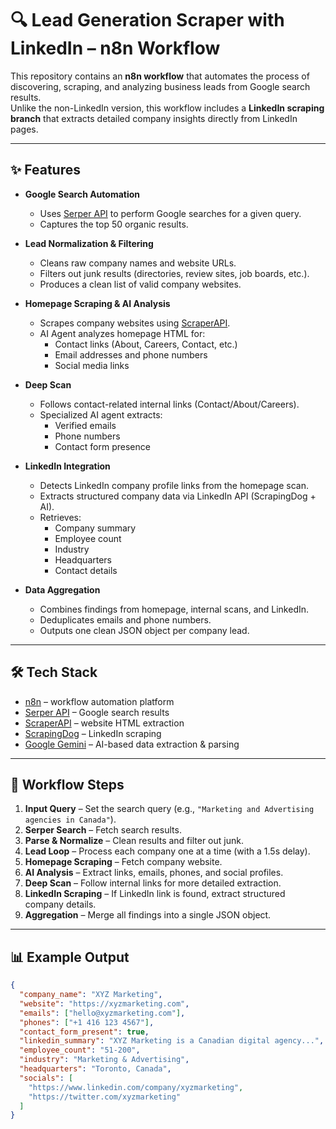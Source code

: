 # 🔍 Lead Generation Scraper with LinkedIn – n8n Workflow

This repository contains an **n8n workflow** that automates the process of discovering, scraping, and analyzing business leads from Google search results.  
Unlike the non-LinkedIn version, this workflow includes a **LinkedIn scraping branch** that extracts detailed company insights directly from LinkedIn pages.

---

## ✨ Features

- **Google Search Automation**
  - Uses [Serper API](https://serper.dev) to perform Google searches for a given query.
  - Captures the top 50 organic results.

- **Lead Normalization & Filtering**
  - Cleans raw company names and website URLs.
  - Filters out junk results (directories, review sites, job boards, etc.).
  - Produces a clean list of valid company websites.

- **Homepage Scraping & AI Analysis**
  - Scrapes company websites using [ScraperAPI](https://www.scraperapi.com).
  - AI Agent analyzes homepage HTML for:
    - Contact links (About, Careers, Contact, etc.)
    - Email addresses and phone numbers
    - Social media links

- **Deep Scan**
  - Follows contact-related internal links (Contact/About/Careers).
  - Specialized AI agent extracts:
    - Verified emails
    - Phone numbers
    - Contact form presence

- **LinkedIn Integration**
  - Detects LinkedIn company profile links from the homepage scan.
  - Extracts structured company data via LinkedIn API (ScrapingDog + AI).
  - Retrieves:
    - Company summary
    - Employee count
    - Industry
    - Headquarters
    - Contact details

- **Data Aggregation**
  - Combines findings from homepage, internal scans, and LinkedIn.
  - Deduplicates emails and phone numbers.
  - Outputs one clean JSON object per company lead.

---

## 🛠️ Tech Stack

- [n8n](https://n8n.io) – workflow automation platform  
- [Serper API](https://serper.dev) – Google search results  
- [ScraperAPI](https://www.scraperapi.com) – website HTML extraction  
- [ScrapingDog](https://scrapingdog.com) – LinkedIn scraping  
- [Google Gemini](https://ai.google.dev) – AI-based data extraction & parsing  

---

## 📂 Workflow Steps

1. **Input Query** – Set the search query (e.g., `"Marketing and Advertising agencies in Canada"`).  
2. **Serper Search** – Fetch search results.  
3. **Parse & Normalize** – Clean results and filter out junk.  
4. **Lead Loop** – Process each company one at a time (with a 1.5s delay).  
5. **Homepage Scraping** – Fetch company website.  
6. **AI Analysis** – Extract links, emails, phones, and social profiles.  
7. **Deep Scan** – Follow internal links for more detailed extraction.  
8. **LinkedIn Scraping** – If LinkedIn link is found, extract structured company details.  
9. **Aggregation** – Merge all findings into a single JSON object.  

---

## 📊 Example Output

```json
{
  "company_name": "XYZ Marketing",
  "website": "https://xyzmarketing.com",
  "emails": ["hello@xyzmarketing.com"],
  "phones": ["+1 416 123 4567"],
  "contact_form_present": true,
  "linkedin_summary": "XYZ Marketing is a Canadian digital agency...",
  "employee_count": "51-200",
  "industry": "Marketing & Advertising",
  "headquarters": "Toronto, Canada",
  "socials": [
    "https://www.linkedin.com/company/xyzmarketing",
    "https://twitter.com/xyzmarketing"
  ]
}

